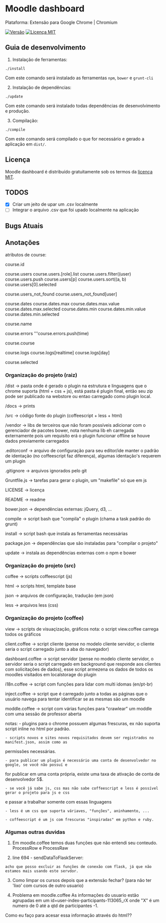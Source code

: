 # Moodle dashboard

Plataforma: Extensão para Google Chrome | Chromium

[![Versão][version-image]][version-url] [![Licença MIT][license-image]][license-url]

## Guia de desenvolvimento

1. Instalação de ferramentas:

  ```
  ./install
  ```

  Com este comando será instalado as ferramentas `npm`, `bower` e `grunt-cli`

2. Instalação de dependências:

  ```
  ./update
  ```

  Com este comando será instalado todas dependências de desenvolvimento e produção.

3. Compilação:

  ```
  ./compile
  ```

  Com este comando será compilado o que for necessário e gerado a aplicação em `dist/`.

## Licença

Moodle dashboard é distribuído gratuitamente sob os termos da [licença MIT][license-url].

[license-image]: http://img.shields.io/badge/license-MIT-blue.svg?style=flat
[license-url]: LICENSE

[version-image]: https://img.shields.io/badge/version-0.1-brightgreen.svg?style=flat
[version-url]: https://github.com/ldseinhardt/moodle-dashboard/releases

## TODOS

- [x] Criar um jeito de upar um .csv localmente
- [ ] Integrar o arquivo .csv que foi upado localmente na aplicação

## Bugs Atuais



## Anotações

atributos de course:

course.id

course.users
  course.users.[role].list
  course.users.filter((user)
  course.users.push
  course.users[p]
  course.users.sort((a, b)
  course.users[0].selected

course.users_not_found
  course.users_not_found[user]

course.dates
  course.dates.max
    course.dates.max.value
    course.dates.max.selected
  course.dates.min
    course.dates.min.value
    course.dates.min.selected

course.name

course.errors
  '''course.errors.push(time)

course.course

course.logs
  course.logs[realtime]
  course.logs[day]

course.selected

### Organização do projeto (raiz)

/dist -> pasta onde é gerado o plugin na estrutura e linguagens que o chrome suporta (html + css + js),
está pasta é plugin final, então seu zip pode ser publicado na webstore ou entao carregado como plugin local.

/docs -> prints

/src -> código fonte do plugin (coffeescript + less + html)

/vendor -> libs de terceiros que não foram possíveis adicionar com o gerenciador de pacotes bower,
nota nenhuma lib eh carregada externamente pois um requisito erá o plugin funcionar offline se houve dados previamente carregados

.editorconf -> arquivo de configuração para seu editor/ide manter o padrão de identação (no coffeescript faz diferença),
 algumas identação's requerem um plugin

.gitignore -> arquivos ignorados pelo git

Gruntfile.js -> tarefas para gerar o plugin, um "makefile" só que em js

LICENSE -> licença

README -> readme

bower.json -> dependências externas: jQuery, d3, ...

compile -> script bash que "compila" o plugin (chama a task padrão do grunt)

install -> script bash que instala as ferramentas necessárias

package.jon -> dependências que são instaladas para "compilar o projeto"

update -> instala as dependências externas com o npm e bower

### Organização do projeto (src)

coffee -> scripts coffeescript (js)

html -> scripts html, template base

json -> arquivos de configuração, tradução (em json)

less -> arquivos less (css)

### Organização do projeto (coffee)

view -> scripts de visuaçização, gráficos
	nota: o script view.coffee carrega todos os gráficos

client.coffee -> script cliente (pense no modelo cliente servidor, o cliente seria o script carregado junto a aba do navegador)

dashboard.coffee -> script servidor (pense no modelo cliente servidor, o servidor seria o
 script carregado em background que responde aos clientes com solicitações de dados), esse
script armezena os dados de todos os moodles visitados em localstorage do plugin

i18n.coffee -> script com funções para lidar com multi idomas (en/pt-br)

inject.coffee -> script que é carregado junto a todas as páginas que o usuário navega para tentar
 identificar se as mesmas são um moodle

moddle.coffee -> script com várias funções para "crawlear" um moddle com uma sessão de professor aberta

notas:
	- plugins para o chrome possuem algumas frescuras, ex não suporta script inline no html por padrão.

	- scripts novos e sites novos requisitados devem ser registrados no manifest.json, assim como as
 permissões necessárias.

	- para publicar um plugin é necessário uma conta de desenvolvedor no google, se você não possuí e
for publicar em uma conta própria, existe uma taxa de ativação de conta de desenvolvedor 5$.

	- se você já sabe js, css mas não sabe coffeescript e less é possível gerar o projeto para js e css
 e passar a trabalhar somente com essas linguagens

	- less é um css que suporta váriaves, "funções", aninhamento, ...

	- coffeescript é um js com frescuras "inspiradas" em python e ruby.

### Algumas outras duvidas

  1. Em moodle.coffee temos duas funções que não entendi seu conteudo. ProcessRow e ProcessRaw

  2. line 694 - sendDataToFlaskServer:

    acho que posso excluir as funções de conexão com flask, já que não estamos mais usando este servdor.

  3. Como limpar os cursos depois que a extensão fechar?
    (para não ter 'lixo' com cursos de outro usuario)

  4. Problema em moodle.coffee
    As informações do usuario estão agrupadas em um id=user-index-participants-113065_rX
    onde "X" é um numero de 0 até a qtd de participantes -1.

  Como eu faço para acesar essa informação através do html??

